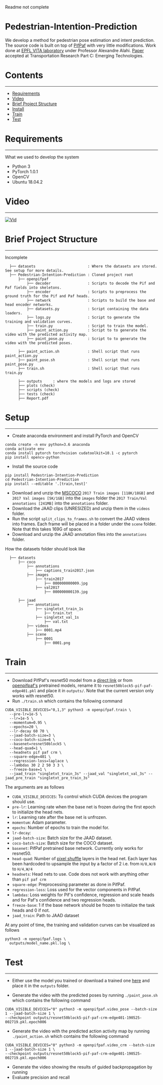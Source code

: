 Readme not complete

# Pedestrian-Intention-Prediction

We develop a method for pedestrian pose estimation and intent prediction. The source code is built on top of [PifPaf](https://github.com/vita-epfl/openpifpaf/blob/master/README.md) with very little modifications. Work done at [EPFL VITA laboratory](https://www.epfl.ch/labs/vita/) under Professor Alexandre Alahi. [Paper](https://www.sciencedirect.com/science/article/pii/S0968090X21002710) accepted at Transportation Research Part C: Emerging Technologies.

# Contents
------------
  * [Requirements](#requirements)
  * [Video](#video)
  * [Brief Project Structure](#brief-project-structure)
  * [Install](#install)
  * [Train](#train)
  * [Test](#test)

# Requirements
------------
What we used to develop the system

  * Python 3
  * PyTorch 1.0.1
  * OpenCV
  * Ubuntu 18.04.2

# Video
------------
 
[![Vid](/others/Video.png)](https://www.youtube.com/watch?v=KTmi0D-UTTQ)

# Brief Project Structure
------------

Incomplete

      ├── datasets                        : Where the datasets are stored. See setup for more details.
      ├── Pedestrian-Intention-Prediction : Cloned project root
          ├── openpifpaf      
              ├── decoder                 : Scripts to decode the Pif and Paf fields into skeletons.
              ├── encoder                 : Scripts to preprocess the ground truth for the Pif and Paf heads.              
              ├── network                 : Scripts to build the base and head encoder networks.                
              ├── datasets.py             : Script containing the data loaders.          
              ├── logs.py                 : Script to generate the training and validation curves.
              ├── train.py                : Script to train the model.
              ├── paint_action.py         : Script to to generate the video with the predicted activity map.
              ├── paint_pose.py           : Script to to generate the video with the predicted poses.

          ├── paint_action.sh             : Shell script that runs paint_action.py
          ├── paint_pose.sh               : Shell script that runs paint_pose.py
          ├── train.sh                    : Shell script that runs train.py

          ├── outputs     : where the models and logs are stored  
          ├── plots (check)
          ├── scripts (check)
          ├── tests (check) 
          ├── Report.pdf          

# Setup
------------

* Create anaconda environment and install PyTorch and OpenCV
```
conda create -n env python=3.6 anaconda
conda activate env
conda install pytorch torchvision cudatoolkit=10.1 -c pytorch
pip install opencv-python
```

* Install the source code
```
pip install Pedestrian-Intention-Prediction
cd Pedestrian-Intention-Prediction
pip install --editable '.[train,test]'
```
* Download and unzip the [MSCOCO](http://cocodataset.org/#download) `2017 Train images [118K/18GB]` and `2017 Val images [5K/1GB]` into the `images` folder the `2017 Train/Val annotations [241MB]` into the `annotations` folder.
* Download the JAAD clips (UNRESIZED) and unzip them in the `videos` folder.
* Run the script `split_clips_to_frames.sh` to convert the JAAD videos into frames. Each frame will be placed in a folder under the `scene` folder. Note that this takes 169G of space.
* Download and unzip the JAAD annotation files into the `annotations` folder.

How the datasets folder should look like

      ├── datasets  
          ├── coco
              ├── annotations 
                  ├── captions_train2017.json
              ├── images   
                  ├── train2017
                      ├── 000000000009.jpg
                  ├── val2017
                      ├── 000000000139.jpg
                      
          ├── jaad  
              ├── annotations 
                  ├── singletxt_train_1s
                      ├── train.txt
                  ├── singletxt_val_1s
                      ├── val.txt
              ├── videos 
                  ├── 0001.mp4
              ├── scene 
                  ├── 0001
                      ├── 0001.png

# Train
------------
 
* Download PifPaf's resnet50 model from a [direct link](https://drive.google.com/open?id=13HPZdbdjg09paa-RMTpMPdm5nmgT1jYF) or from [openpifpaf's](https://github.com/vita-epfl/openpifpaf) pretrained models, rename it to `resnet50block5-pif-paf-edge401.pkl` and place it in `outputs/`. Note that the current version only works with resnet50.
* Run `./train.sh` which contains the following command
```
CUDA_VISIBLE_DEVICES="0,1,3" python3 -m openpifpaf.train \
  --pre-lr=1e-5 \
  --lr=1e-5 \
  --momentum=0.95 \
  --epochs=20 \
  --lr-decay 60 70 \
  --jaad-batch-size=3 \
  --coco-batch-size=6 \
  --basenet=resnet50block5 \
  --head-quad=1 \
  --headnets pif paf crm \
  --square-edge=401 \
  --regression-loss=laplace \
  --lambdas 30 2 2 50 3 3 \
  --freeze-base=1 \
  --jaad_train "singletxt_train_3s" --jaad_val "singletxt_val_3s" --jaad_pre_train "singletxt_pre_train_3s"
```

The arguments are as follows
* `CUDA_VISIBLE_DEVICES`: To control which CUDA devices the program should use.
* `pre-lr`: Learning rate when the base net is frozen during the first epoch to initialize the head nets.
* `lr`: Learning rate after the base net is unfrozen.
* `momentum`: Adam parameter.
* `epochs`: Number of epochs to train the model for.
* `lr-decay`: 
* `jaad-batch-size`: Batch size for the JAAD dataset.
* `coco-batch-size`: Batch size for the COCO dataset.
* `basenet`: PifPaf pretrained base network. Currently only works for resnet50.
* `head-quad`: Number of [pixel shuffle](https://pytorch.org/docs/stable/nn.html#torch.nn.PixelShuffle) layers in the head net. Each layer has been hardcoded to upsample the input by a factor of 2 i.e. from `H/8,W/8` to `H/4,W/4`
* `headnets`: Head nets to use. Code does not work with anything other than `pif paf crm`
* `square-edge`: Preprocessing parameter as done in PifPaf.
* `regression-loss`: Loss used for the vector components in PifPaf.
* `lambdas`: Loss weights for Pif's confidence, regression and scale heads and for Paf's confidence and two regression heads.
* `freeze-base`: 1 if the base network should be frozen to initialize the task heads and 0 if not.
* `jaad_train`: Path to JAAD dataset

At any point of time, the training and validation curves can be visualized as follows
```
python3 -m openpifpaf.logs \
  outputs/model_name.pkl.log \
```

# Test
------------

* Either use the model you trained or download a trained one [here](https://drive.google.com/file/d/1SWY2GDEyQp-wNmmFKMBTZHSYJN7HKfgU/view?usp=sharing) and place it in the `outputs` folder.

* Generate the video with the predicted poses by running `./paint_pose.sh` which contains the following command
```
CUDA_VISIBLE_DEVICES="0" python3 -m openpifpaf.video_pose --batch-size 1 --jaad-batch-size 1 \
--checkpoint outputs/resnet50block5-pif-paf-crm-edge401-190525-002719.pkl.epoch006
```

* Generate the video with the predicted action activity map by running `./paint_action.sh` which contains the following command
```
CUDA_VISIBLE_DEVICES="0" python3 -m openpifpaf.video_crm --batch-size 1 --jaad-batch-size 1 \
--checkpoint outputs/resnet50block5-pif-paf-crm-edge401-190525-002719.pkl.epoch006
```

* Generate the video showing the results of guided backpropagation by running
* Evaluate precision and recall
